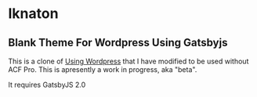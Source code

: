 # Iknaton 
## Blank Theme For Wordpress Using Gatsbyjs

This is a clone of [Using Wordpress](https://github.com/gatsbyjs/gatsby/tree/master/examples/using-wordpress) that I have modified to be used without ACF Pro. This is apresently a work in progress, aka "beta". 

It requires GatsbyJS 2.0
